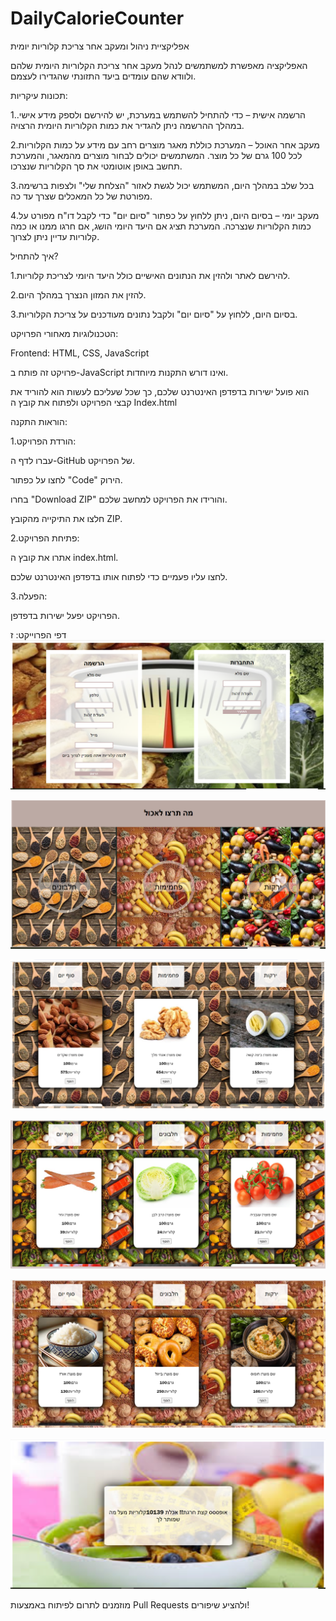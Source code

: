 # DailyCalorieCounter

אפליקציית ניהול ומעקב אחר צריכת קלוריות יומית

האפליקציה מאפשרת למשתמשים לנהל מעקב אחר צריכת הקלוריות היומית שלהם ולוודא שהם עומדים ביעד התזונתי שהגדירו לעצמם.

תכונות עיקריות:

1.הרשמה אישית – כדי להתחיל להשתמש במערכת, יש להירשם ולספק מידע אישי. במהלך ההרשמה ניתן להגדיר את כמות הקלוריות היומית הרצויה.

2.מעקב אחר האוכל – המערכת כוללת מאגר מוצרים רחב עם מידע על כמות הקלוריות לכל 100 גרם של כל מוצר. המשתמשים יכולים לבחור מוצרים מהמאגר, והמערכת תחשב באופן אוטומטי את סך הקלוריות שנצרכו.

3.בכל שלב במהלך היום, המשתמש יכול לגשת לאזור "הצלחת שלי" ולצפות ברשימה מפורטת של כל המאכלים שצרך עד כה.

4.מעקב יומי – בסיום היום, ניתן ללחוץ על כפתור "סיום יום" כדי לקבל דו"ח מפורט על כמות הקלוריות שנצרכה. המערכת תציג אם היעד היומי הושג, אם חרגו ממנו או כמה קלוריות עדיין ניתן לצרוך.

איך להתחיל?

1.להירשם לאתר ולהזין את הנתונים האישיים כולל היעד היומי לצריכת קלוריות.

2.להזין את המזון הנצרך במהלך היום.

3.בסיום היום, ללחוץ על "סיום יום" ולקבל נתונים מעודכנים על צריכת הקלוריות.

הטכנולוגיות מאחורי הפרויקט:

Frontend: HTML, CSS, JavaScript

פרויקט זה פותח ב-JavaScript ואינו דורש התקנות מיוחדות.

הוא פועל ישירות בדפדפן האינטרנט שלכם, כך שכל שעליכם לעשות הוא להוריד את קבצי הפרויקט ולפתוח את קובץ ה Index.html

הוראות התקנה:

1.הורדת הפרויקט:

עברו לדף ה-GitHub של הפרויקט.

לחצו על כפתור "Code" הירוק.

בחרו "Download ZIP" והורידו את הפרויקט למחשב שלכם.

חלצו את התיקייה מהקובץ ZIP.

2.פתיחת הפרויקט:

אתרו את קובץ ה index.html.

לחצו עליו פעמיים כדי לפתוח אותו בדפדפן האינטרנט שלכם.

3.הפעלה:

הפרויקט יפעל ישירות בדפדפן.

דפי הפרוייקט:
ז
![מסך הרמשה והתחברות](IMG_FOR_README/login_screan.png)

![מסך הרמשה והתחברות](IMG_FOR_README/main_screan.png)

![מסך הרמשה והתחברות](IMG_FOR_README/1_screan.png)

![מסך הרמשה והתחברות](IMG_FOR_README/2_screan.png)

![מסך הרמשה והתחברות](IMG_FOR_README/3_screan.png)

![מסך הרמשה והתחברות](IMG_FOR_README/sum_screan.png)


מוזמנים לתרום לפיתוח באמצעות Pull Requests ולהציע שיפורים!

